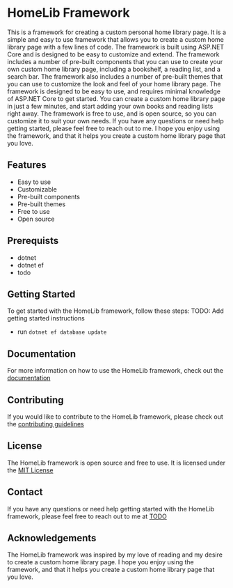 # HomeLib Framework

This is a framework for creating a custom personal home library page. It is a simple and easy to use framework that allows you to create a custom home library page with a few lines of code. The framework is built using ASP.NET Core and is designed to be easy to customize and extend. The framework includes a number of pre-built components that you can use to create your own custom home library page, including a bookshelf, a reading list, and a search bar. The framework also includes a number of pre-built themes that you can use to customize the look and feel of your home library page. The framework is designed to be easy to use, and requires minimal knowledge of ASP.NET Core to get started. You can create a custom home library page in just a few minutes, and start adding your own books and reading lists right away. The framework is free to use, and is open source, so you can customize it to suit your own needs. If you have any questions or need help getting started, please feel free to reach out to me. I hope you enjoy using the framework, and that it helps you create a custom home library page that you love.

## Features

- Easy to use
- Customizable
- Pre-built components
- Pre-built themes
- Free to use
- Open source

## Prerequists

- dotnet
- dotnet ef
- todo

## Getting Started

To get started with the HomeLib framework, follow these steps:
TODO: Add getting started instructions

- run `dotnet ef database update`

## Documentation

For more information on how to use the HomeLib framework, check out the [documentation](TODO)

## Contributing

If you would like to contribute to the HomeLib framework, please check out the [contributing guidelines](TODO)

## License

The HomeLib framework is open source and free to use. It is licensed under the [MIT License](LICENSE)

## Contact

If you have any questions or need help getting started with the HomeLib framework, please feel free to reach out to me at [TODO](mailto:TODO)

## Acknowledgements

The HomeLib framework was inspired by my love of reading and my desire to create a custom home library page. I hope you enjoy using the framework, and that it helps you create a custom home library page that you love.


